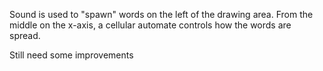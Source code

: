 Sound is used to "spawn" words on the left of the drawing area. From the middle on the x-axis, a cellular automate controls how the words are spread.

Still need some improvements